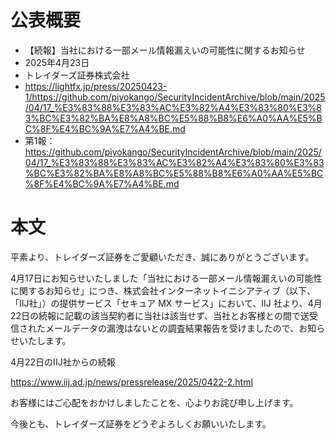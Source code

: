 # 公表概要
- 【続報】当社における一部メール情報漏えいの可能性に関するお知らせ
- 2025年4月23日
- トレイダーズ証券株式会社
- https://lightfx.jp/press/20250423-1/https://github.com/piyokango/SecurityIncidentArchive/blob/main/2025/04/17_%E3%83%88%E3%83%AC%E3%82%A4%E3%83%80%E3%83%BC%E3%82%BA%E8%A8%BC%E5%88%B8%E6%A0%AA%E5%BC%8F%E4%BC%9A%E7%A4%BE.md
- 第1報：https://github.com/piyokango/SecurityIncidentArchive/blob/main/2025/04/17_%E3%83%88%E3%83%AC%E3%82%A4%E3%83%80%E3%83%BC%E3%82%BA%E8%A8%BC%E5%88%B8%E6%A0%AA%E5%BC%8F%E4%BC%9A%E7%A4%BE.md

# 本文
平素より、トレイダーズ証券をご愛顧いただき、誠にありがとうございます。

4月17日にお知らせいたしました「当社における一部メール情報漏えいの可能性に関するお知らせ」につき、株式会社インターネットイニシアティブ（以下、「IIJ社」）の提供サービス「セキュア MX サービス」において、IIJ 社より、4月22日の続報に記載の該当契約者に当社は該当せず、当社とお客様との間で送受信されたメールデータの漏洩はないとの調査結果報告を受けましたので、お知らせいたします。

4月22日のIIJ社からの続報

https://www.iij.ad.jp/news/pressrelease/2025/0422-2.html

お客様にはご心配をおかけしましたことを、心よりお詫び申し上げます。

今後とも、トレイダーズ証券をどうぞよろしくお願いいたします。
